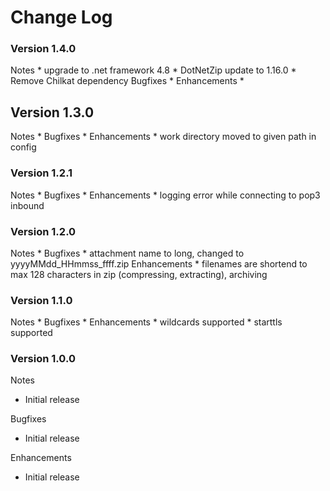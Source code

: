 # Change Log

### Version 1.4.0

Notes
    * upgrade to .net framework 4.8
    * DotNetZip update to 1.16.0
    * Remove Chilkat dependency
Bugfixes
    * 
Enhancements
    * 

## Version 1.3.0

Notes
    * 
Bugfixes
    * 
Enhancements
    * work directory moved to given path in config

### Version 1.2.1

Notes
    * 
Bugfixes
    * 
Enhancements
    * logging error while connecting to pop3 inbound

### Version 1.2.0

Notes
    * 
Bugfixes
    * attachment name to long, changed to yyyyMMdd_HHmmss_ffff.zip
Enhancements
    * filenames are shortend to max 128 characters in zip (compressing, extracting), archiving

### Version 1.1.0

Notes
    * 
Bugfixes
    * 
Enhancements
    * wildcards supported
    * starttls supported

### Version 1.0.0

Notes
- Initial release

Bugfixes
- Initial release 

Enhancements
- Initial release
